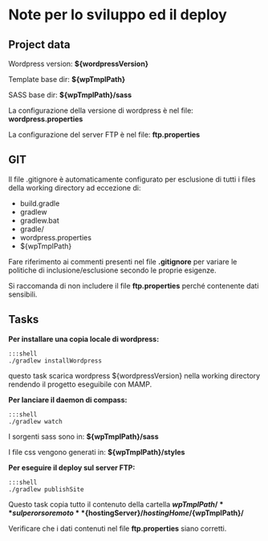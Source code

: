 Note per lo sviluppo ed il deploy
=================================

Project data
------------

Wordpress version: **${wordpressVersion}**

Template base dir: **${wpTmplPath}**

SASS base dir: **${wpTmplPath}/sass**

La configurazione della versione di wordpress è nel file: **wordpress.properties**

La configurazione del server FTP è nel file: **ftp.properties**

GIT
---

Il file .gitignore è automaticamente configurato per esclusione di tutti i files della working directory ad eccezione di:

* build.gradle
* gradlew
* gradlew.bat
* gradle/
* wordpress.properties
* ${wpTmplPath}

Fare riferimento ai commenti presenti nel file **.gitignore** per variare le politiche di inclusione/esclusione secondo le proprie esigenze.

Si raccomanda di non includere il file **ftp.properties** perché contenente dati sensibili.

Tasks
-----

**Per installare una copia locale di wordpress:**

	:::shell
	./gradlew installWordpress

questo task scarica wordpress ${wordpressVersion} nella working directory rendendo il progetto eseguibile con MAMP.

**Per lanciare il daemon di compass:**

	:::shell
	./gradlew watch

I sorgenti sass sono in: **${wpTmplPath}/sass**

I file css vengono generati in: **${wpTmplPath}/styles**

**Per eseguire il deploy sul server FTP:**

	:::shell
	./gradlew publishSite

Questo task copia tutto il contenuto della cartella **${wpTmplPath}/** sul perorso remoto **${hostingServer}/${hostingHome}/${wpTmplPath}/**

Verificare che i dati contenuti nel file **ftp.properties** siano corretti.
